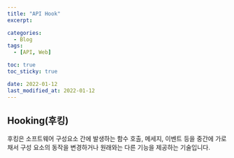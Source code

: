 ```yaml
---
title: "API Hook"
excerpt:

categories:
  - Blog
tags:
  - [API, Web]

toc: true
toc_sticky: true

date: 2022-01-12
last_modified_at: 2022-01-12
---
```


## Hooking(후킹)

후킹은 소프트웨어 구성요소 간에 발생하는 함수 호출, 메세지, 이벤트 등을 중간에 가로채서 구성 요소의 동작을 변경하거나 원래와는 다른 기능을 제공하는 기술입니다.
